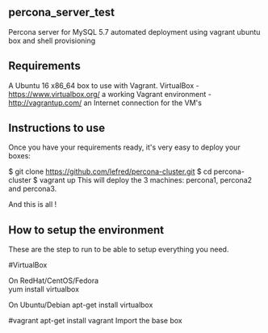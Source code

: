 ## percona_server_test
Percona server for MySQL 5.7 automated deployment using vagrant ubuntu box and shell provisioning


## Requirements

A Ubuntu 16 x86_64 box to use with Vagrant.
VirtualBox - https://www.virtualbox.org/
a working Vagrant environment - http://vagrantup.com/
an Internet connection for the VM's


## Instructions to use
Once you have your requirements ready, it's very easy to deploy your boxes:

$ git clone https://github.com/lefred/percona-cluster.git
$ cd percona-cluster
$ vagrant up
This will deploy the 3 machines: percona1, percona2 and percona3.

And this is all !

## How to setup the environment
These are the step to run to be able to setup everything you need.

#VirtualBox

On RedHat/CentOS/Fedora  
yum install virtualbox
 
On Ubuntu/Debian
apt-get install virtualbox

#vagrant
apt-get install vagrant
Import the base box
